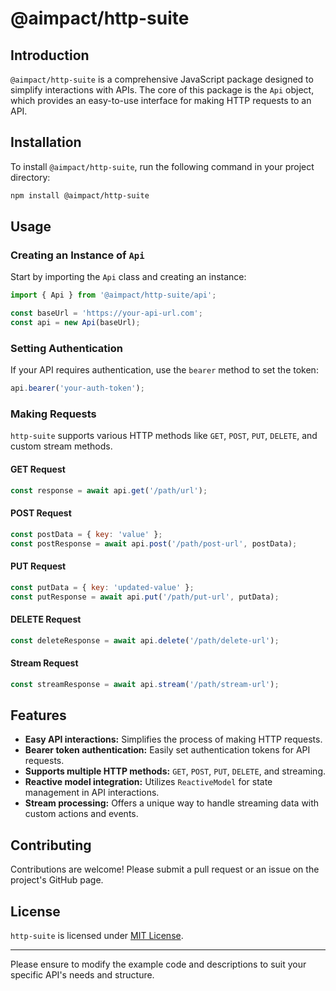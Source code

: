 #  @aimpact/http-suite

## Introduction

`@aimpact/http-suite` is a comprehensive JavaScript package designed to simplify interactions with APIs. The core of
this package is the `Api` object, which provides an easy-to-use interface for making HTTP requests to an API.

## Installation

To install `@aimpact/http-suite`, run the following command in your project directory:

```bash
npm install @aimpact/http-suite
```

## Usage

### Creating an Instance of `Api`

Start by importing the `Api` class and creating an instance:

```javascript
import { Api } from '@aimpact/http-suite/api';

const baseUrl = 'https://your-api-url.com';
const api = new Api(baseUrl);
```

### Setting Authentication

If your API requires authentication, use the `bearer` method to set the token:

```javascript
api.bearer('your-auth-token');
```

### Making Requests

`http-suite` supports various HTTP methods like `GET`, `POST`, `PUT`, `DELETE`, and custom stream methods.

#### GET Request

```javascript
const response = await api.get('/path/url');
```

#### POST Request

```javascript
const postData = { key: 'value' };
const postResponse = await api.post('/path/post-url', postData);
```

#### PUT Request

```javascript
const putData = { key: 'updated-value' };
const putResponse = await api.put('/path/put-url', putData);
```

#### DELETE Request

```javascript
const deleteResponse = await api.delete('/path/delete-url');
```

#### Stream Request

```javascript
const streamResponse = await api.stream('/path/stream-url');
```

## Features

-   **Easy API interactions:** Simplifies the process of making HTTP requests.
-   **Bearer token authentication:** Easily set authentication tokens for API requests.
-   **Supports multiple HTTP methods:** `GET`, `POST`, `PUT`, `DELETE`, and streaming.
-   **Reactive model integration:** Utilizes `ReactiveModel` for state management in API interactions.
-   **Stream processing:** Offers a unique way to handle streaming data with custom actions and events.

## Contributing

Contributions are welcome! Please submit a pull request or an issue on the project's GitHub page.

## License

`http-suite` is licensed under [MIT License](https://opensource.org/licenses/MIT).

---

Please ensure to modify the example code and descriptions to suit your specific API's needs and structure.
